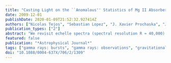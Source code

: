 ```yaml
---
title: "Casting Light on the ``Anomalous'' Statistics of Mg II Absorbers Toward Gamma-ray Burst Afterglows: The Incidence of Weak Systems"
date: 2009-12-01
publishDate: 2020-01-09T21:52:32.927414Z
authors: ["Nicolas Tejos", "Sebastian Lopez", "J. Xavier Prochaska", "Joshua S. Bloom", "Hsiao-Wen Chen", "Miroslava Dessauges-Zavadsky", "Maria J. Maureira"]
publication_types: ["2"]
abstract: "We revisit echelle spectra (spectral resolution R ≈ 40,000) of eight gamma-ray burst (GRB) afterglows to obtain the incidence (dN/dz) of weak intervening Mg II systems at a mean redshift of langzrang = 1.5. We show that dN/dz of systems having rest-frame equivalent widths 0.07 ̊A łeq W_r̂Mg II &lt; 1 Å toward GRBs is statistically consistent with the incidence toward quasi- stellar objects (QSOs). Our result is in contrast to the results for Mg II systems having W$_r$ &gt;= 1 r̊, where dN/dz toward GRBs has been found to be larger than toward QSOs by a factor of ≈4. We confirm the overdensity albeit at a factor of ≈3 only. This suggests that any explanation for the GRB/QSO discrepancy, be it intrinsic to the absorbers or a selection effect, should be inherent only to the galaxies that host strong absorbers in the line of sight to GRBs. We argue that, of all scenarios that have been proposed, lensing amplification is the one that could explain the strong Mg II enhancement while allowing for no significant enhancement in the weak absorbers."
featured: false
publication: "*Astrophysical Journal*"
tags: ["gamma rays: bursts", "gamma rays: observations", "gravitational lensing", "intergalactic medium", "quasars: absorption lines", "techniques: spectroscopic", "Astrophysics - Cosmology and Extragalactic Astrophysics"]
doi: "10.1088/0004-637X/706/2/1309"
---
```



